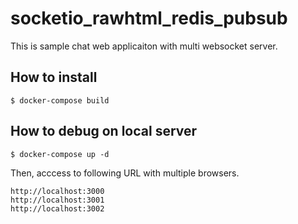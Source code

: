 # socketio_rawhtml_redis_pubsub

This is sample chat web applicaiton with multi websocket server.

## How to install

```
$ docker-compose build
```

## How to debug on local server

```
$ docker-compose up -d
```

Then, acccess to following URL with multiple browsers.

```
http://localhost:3000
http://localhost:3001
http://localhost:3002
```
